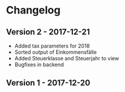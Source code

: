 # Changelog

## Version 2 - 2017-12-21

* Added tax parameters for 2018
* Sorted output of Einkommensfälle
* Added Steuerklasse and Steuerjahr to view
* Bugfixes in backend

## Version 1 - 2017-12-20
